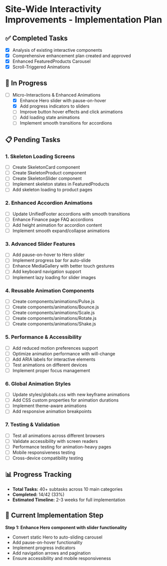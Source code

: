 # Site-Wide Interactivity Improvements - Implementation Plan

## ✅ Completed Tasks
- [x] Analysis of existing interactive components
- [x] Comprehensive enhancement plan created and approved
- [x] Enhanced FeaturedProducts Carousel
- [x] Scroll-Triggered Animations

## 🔄 In Progress
- [ ] Micro-Interactions & Enhanced Animations
  - [x] Enhance Hero slider with pause-on-hover
  - [x] Add progress indicators to sliders
  - [ ] Improve button hover effects and click animations
  - [ ] Add loading state animations
  - [ ] Implement smooth transitions for accordions

## 📋 Pending Tasks

### 1. Skeleton Loading Screens
- [ ] Create SkeletonCard component
- [ ] Create SkeletonProduct component
- [ ] Create SkeletonSlider component
- [ ] Implement skeleton states in FeaturedProducts
- [ ] Add skeleton loading to product pages

### 2. Enhanced Accordion Animations
- [ ] Update UnifiedFooter accordions with smooth transitions
- [ ] Enhance Finance page FAQ accordions
- [ ] Add height animation for accordion content
- [ ] Implement smooth expand/collapse animations

### 3. Advanced Slider Features
- [ ] Add pause-on-hover to Hero slider
- [ ] Implement progress bar for auto-slide
- [ ] Enhance MediaGallery with better touch gestures
- [ ] Add keyboard navigation support
- [ ] Implement lazy loading for slider images

### 4. Reusable Animation Components
- [ ] Create components/animations/Pulse.js
- [ ] Create components/animations/Bounce.js
- [ ] Create components/animations/Scale.js
- [ ] Create components/animations/Rotate.js
- [ ] Create components/animations/Shake.js

### 5. Performance & Accessibility
- [ ] Add reduced motion preferences support
- [ ] Optimize animation performance with will-change
- [ ] Add ARIA labels for interactive elements
- [ ] Test animations on different devices
- [ ] Implement proper focus management

### 6. Global Animation Styles
- [ ] Update styles/globals.css with new keyframe animations
- [ ] Add CSS custom properties for animation durations
- [ ] Implement theme-aware animations
- [ ] Add responsive animation breakpoints

### 7. Testing & Validation
- [ ] Test all animations across different browsers
- [ ] Validate accessibility with screen readers
- [ ] Performance testing for animation-heavy pages
- [ ] Mobile responsiveness testing
- [ ] Cross-device compatibility testing

## 📊 Progress Tracking
- **Total Tasks:** 40+ subtasks across 10 main categories
- **Completed:** 14/42 (33%)
- **Estimated Timeline:** 2-3 weeks for full implementation

## 🎯 Current Implementation Step
**Step 1: Enhance Hero component with slider functionality**
- Convert static Hero to auto-sliding carousel
- Add pause-on-hover functionality
- Implement progress indicators
- Add navigation arrows and pagination
- Ensure accessibility and mobile responsiveness
